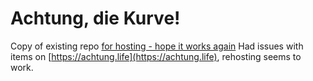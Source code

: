# Achtung, die Kurve!
Copy of existing repo [for hosting - hope it works again](https://github.com/eigilnikolajsen/achtung-die-kurve)
Had issues with items on [https://achtung.life](https://achtung.life), rehosting seems to work. 
